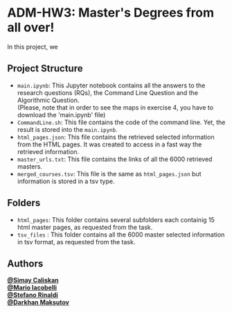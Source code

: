 # ADM-HW3: Master's Degrees from all over!

In this project, we <br>
## Project Structure

- `main.ipynb`: This Jupyter notebook contains all the answers to the research questions (RQs), the Command Line Question and the Algorithmic Question. <br>
    (Please, note that in order to see the maps in exercise 4, you have to download the 'main.ipynb' file)<br>
- `CommandLine.sh`: This file contains the code of the command line. Yet, the result is stored into the `main.ipynb`. <br>
- `html_pages.json`: This file contains the retrieved selected information from the HTML pages. It was created to access in a fast way the retrieved information. <br>
- `master_urls.txt`: This file contains the links of all the 6000 retrieved masters. <br>
- `merged_courses.tsv`: This file is the same as `html_pages.json` but information is stored in a tsv type. <br>

## Folders
- `html_pages`: This folder contains several subfolders each containig 15 html master pages, as requested from the task. <br>
- `tsv_files` : This folder contains all the 6000 master selected information in tsv format, as requested from the task. <br>

## Authors 

[**@Simay Caliskan**](https://github.com/simaycaliskan)  <br>
[**@Mario Iacobelli**](https://github.com/marioiacobelli) <br>
[**@Stefano Rinaldi**](https://github.com/Stinoo01)  <br>
[**@Darkhan Maksutov**]()
